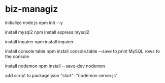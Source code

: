 # biz-managiz

initialize node.js
npm init --y

install mysql2
npm install express mysql2

install inquirer
npm install inquirer

install console table
npm install console.table --save
to print MySQL rows to the console

install nodemon
npm install --save-dev nodemon

add script to package.json
    "start": "nodemon server.js"